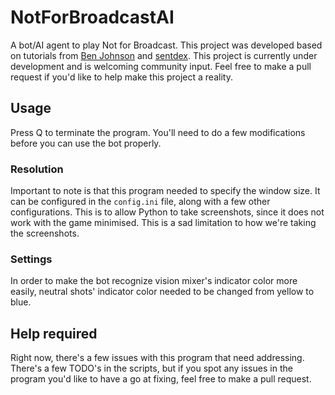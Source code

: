 # NotForBroadcastAI
A bot/AI agent to play Not for Broadcast. This project was developed based on tutorials from [Ben Johnson](https://www.youtube.com/playlist?list=PL1m2M8LQlzfKtkKq2lK5xko4X-8EZzFPI) and [sentdex](https://youtube.com/playlist?list=PLQVvvaa0QuDeETZEOy4VdocT7TOjfSA8a). This project is currently under development and is welcoming community input. Feel free to make a pull request if you'd like to help make this project a reality.

## Usage

Press Q to terminate the program. You'll need to do a few modifications before you can use the bot properly.

### Resolution
Important to note is that this program needed to specify the window size. It can be configured in the `config.ini` file, along with a few other configurations. This is to allow Python to take screenshots, since it does not work with the game minimised. This is a sad limitation to how we're taking the screenshots.

### Settings
In order to make the bot recognize vision mixer's indicator color more easily, neutral shots' indicator color needed to be changed from yellow to blue.

## Help required
Right now, there's a few issues with this program that need addressing. There's a few TODO's in the scripts, but if you spot any issues in the program you'd like to have a go at fixing, feel free to make a pull request.
